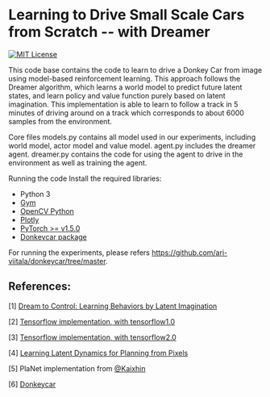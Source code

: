Learning to Drive Small Scale Cars from Scratch -- with Dreamer
======

[![MIT License](https://img.shields.io/badge/license-MIT-blue.svg)](LICENSE.md)

This code base contains the code to learn to drive a Donkey Car from image using model-based reinforcement learning. This approach follows the Dreamer algorithm, which learns a world model to predict future latent states, and learn policy and value function purely based on latent imagination. This implementation is able to learn to follow a track in 5 minutes of driving around on a track which corresponds to about 6000 samples from the environment.


Core files
models.py contains all model used in our experiments, including world model, actor model and value model. agent.py includes the dreamer agent. dreamer.py contains the code for using the agent to drive in the environment as well as training the agent.

Running the code
Install the required libraries:

- Python 3
- [Gym](https://gym.openai.com/)
- [OpenCV Python](https://pypi.python.org/pypi/opencv-python)
- [Plotly](https://plot.ly/)
- [PyTorch >= v1.5.0](http://pytorch.org/)
- [Donkeycar package](https://github.com/ari-viitala/RLDonkeyCar)


For running the experiments, please refers https://github.com/ari-viitala/donkeycar/tree/master.

References:
------------

[1] [Dream to Control: Learning Behaviors by Latent Imagination](https://arxiv.org/abs/1912.01603)  

[2] [Tensorflow implementation, with tensorflow1.0](https://github.com/google-research/dreamer)

[3] [Tensorflow implementation, with tensorflow2.0](https://github.com/danijar/dreamer)

[4] [Learning Latent Dynamics for Planning from Pixels](https://arxiv.org/abs/1811.04551)  

[5] PlaNet implementation from [@Kaixhin](https://github.com/Kaixhin) 

[6] [Donkeycar](https://www.donkeycar.com/) 


